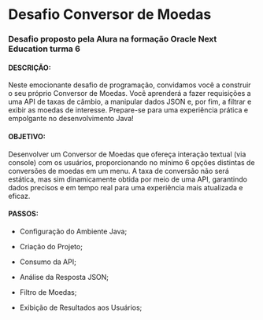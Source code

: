 # Desafio Conversor de Moedas

### Desafio proposto pela Alura na formação Oracle Next Education turma 6


#### DESCRIÇÃO:

Neste emocionante desafio de programação, convidamos você a construir o seu próprio Conversor de Moedas. Você aprenderá a fazer requisições a uma API de taxas de câmbio, a manipular dados JSON e, por fim, a filtrar e exibir as moedas de interesse. Prepare-se para uma experiência prática e empolgante no desenvolvimento Java!

#### OBJETIVO: 
Desenvolver um Conversor de Moedas que ofereça interação textual (via console) com os usuários, proporcionando no mínimo 6 opções distintas de conversões de moedas em um menu. A taxa de conversão não será estática, mas sim dinamicamente obtida por meio de uma API, garantindo dados precisos e em tempo real para uma experiência mais atualizada e eficaz.

#### PASSOS: 

- Configuração do Ambiente Java;

- Criação do Projeto;

- Consumo da API;

- Análise da Resposta JSON;

- Filtro de Moedas;

- Exibição de Resultados aos Usuários;